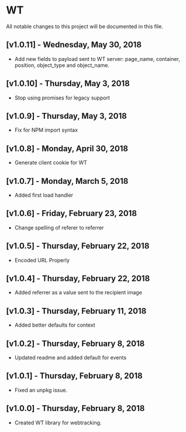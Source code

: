 # WT

All notable changes to this project will be documented in this file.

## [v1.0.11] - Wednesday, May 30, 2018

 - Add new fields to payload sent to WT server: page_name, container, position, object_type and object_name.

## [v1.0.10] - Thursday, May 3, 2018

 - Stop using promises for legacy support

## [v1.0.9] - Thursday, May 3, 2018

 - Fix for NPM import syntax

## [v1.0.8] - Monday, April 30, 2018

 - Generate client cookie for WT

## [v1.0.7] - Monday, March 5, 2018

 - Added first load handler

## [v1.0.6] - Friday, February 23, 2018

 - Change spelling of referer to referrer

## [v1.0.5] - Thursday, February 22, 2018

 - Encoded URL Properly

## [v1.0.4] - Thursday, February 22, 2018

 - Added referrer as a value sent to the recipient image

 ## [v1.0.3] - Thursday, February 11, 2018

  - Added better defaults for context

## [v1.0.2] - Thursday, February 8, 2018

 - Updated readme and added default for events

## [v1.0.1] - Thursday, February 8, 2018

 - Fixed an unpkg issue.


## [v1.0.0] - Thursday, February 8, 2018

 - Created WT library for webtracking.
